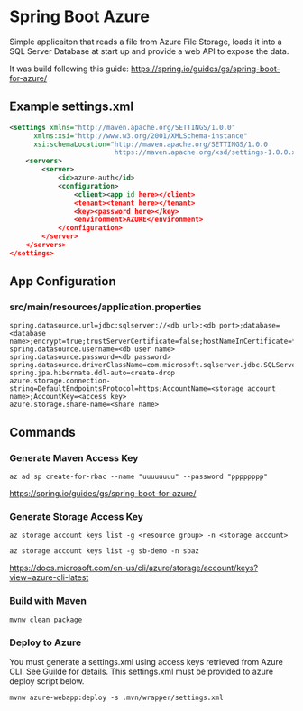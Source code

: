 # Spring Boot Azure

Simple applicaiton that reads a file from Azure File Storage, loads it into a SQL Server Database at start up and provide a web API to expose the data.

It was build following this guide: https://spring.io/guides/gs/spring-boot-for-azure/

## Example settings.xml

```xml
<settings xmlns="http://maven.apache.org/SETTINGS/1.0.0"
      xmlns:xsi="http://www.w3.org/2001/XMLSchema-instance"
      xsi:schemaLocation="http://maven.apache.org/SETTINGS/1.0.0
                          https://maven.apache.org/xsd/settings-1.0.0.xsd">
    <servers>
        <server>
            <id>azure-auth</id>
            <configuration>
                <client><app id here></client>
                <tenant><tenant here></tenant>
                <key><password here></key>
                <environment>AZURE</environment>
            </configuration>
        </server>
    </servers>
</settings>
```

## App Configuration

### src/main/resources/application.properties

```application.properties
spring.datasource.url=jdbc:sqlserver://<db url>:<db port>;database=<database name>;encrypt=true;trustServerCertificate=false;hostNameInCertificate=*.database.windows.net;loginTimeout=30;
spring.datasource.username=<db user name>
spring.datasource.password=<db password>
spring.datasource.driverClassName=com.microsoft.sqlserver.jdbc.SQLServerDriver
spring.jpa.hibernate.ddl-auto=create-drop
azure.storage.connection-string=DefaultEndpointsProtocol=https;AccountName=<storage account name>;AccountKey=<access key>
azure.storage.share-name=<share name>
```

## Commands

### Generate Maven Access Key

`az ad sp create-for-rbac --name "uuuuuuuu" --password "pppppppp"`

https://spring.io/guides/gs/spring-boot-for-azure/

### Generate Storage Access Key

`az storage account keys list -g <resource group> -n <storage account>`

`az storage account keys list -g sb-demo -n sbaz`

https://docs.microsoft.com/en-us/cli/azure/storage/account/keys?view=azure-cli-latest

### Build with Maven

`mvnw clean package`

### Deploy to Azure

You must generate a settings.xml using access keys retrieved from Azure CLI. See Guilde for details. This settings.xml must be provided to azure deploy script below.

`mvnw azure-webapp:deploy -s .mvn/wrapper/settings.xml`